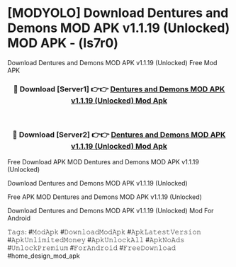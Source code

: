 # [MODYOLO] Download Dentures and Demons MOD APK v1.1.19 (Unlocked) MOD APK - (ls7r0)
Download Dentures and Demons MOD APK v1.1.19 (Unlocked) Free Mod APK

<div align="center">
<h3>🔴 Download [Server1] 👉👉 <a href="https://apk-comot.site?title=Dentures_and_Demons_MOD_APK_v1.1.19_(Unlocked)">Dentures and Demons MOD APK v1.1.19 (Unlocked) Mod Apk</a></h3><br>

<h3>🔴 Download [Server2] 👉👉 <a href="https://apk-comot.site?title=Dentures_and_Demons_MOD_APK_v1.1.19_(Unlocked)">Dentures and Demons MOD APK v1.1.19 (Unlocked) Mod Apk</a></h3>
</div>


Free Download APK MOD Dentures and Demons MOD APK v1.1.19 (Unlocked)

Download Dentures and Demons MOD APK v1.1.19 (Unlocked) 

Free APK MOD Dentures and Demons MOD APK v1.1.19 (Unlocked) 

Download Dentures and Demons MOD APK v1.1.19 (Unlocked) Mod For Android

𝚃𝚊𝚐𝚜: #𝙼𝚘𝚍𝙰𝚙𝚔 #𝙳𝚘𝚠𝚗𝚕𝚘𝚊𝚍𝙼𝚘𝚍𝙰𝚙𝚔 #𝙰𝚙𝚔𝙻𝚊𝚝𝚎𝚜𝚝𝚅𝚎𝚛𝚜𝚒𝚘𝚗 #𝙰𝚙𝚔𝚄𝚗𝚕𝚒𝚖𝚒𝚝𝚎𝚍𝙼𝚘𝚗𝚎𝚢 #𝙰𝚙𝚔𝚄𝚗𝚕𝚘𝚌𝚔𝙰𝚕𝚕 #𝙰𝚙𝚔𝙽𝚘𝙰𝚍𝚜 #𝚄𝚗𝚕𝚘𝚌𝚔𝙿𝚛𝚎𝚖𝚒𝚞𝚖 #𝙵𝚘𝚛𝙰𝚗𝚍𝚛𝚘𝚒𝚍 #𝙵𝚛𝚎𝚎𝙳𝚘𝚠𝚗𝚕𝚘𝚊𝚍 #home_design_mod_apk